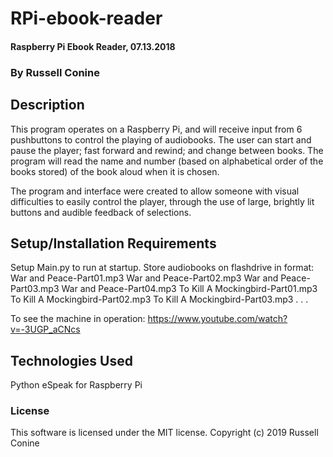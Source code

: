 # RPi-ebook-reader

#### Raspberry Pi Ebook Reader, 07.13.2018
### By Russell Conine

## Description

This program operates on a Raspberry Pi, and will receive input from 6 pushbuttons to control the playing of audiobooks. The user can start and pause the player; fast forward and rewind; and change between books. The program will read the name and number (based on alphabetical order of the books stored) of the book aloud when it is chosen.

The program and interface were created to allow someone with visual difficulties to easily control the player, through the use of large, brightly lit buttons and audible feedback of selections.

## Setup/Installation Requirements

Setup Main.py to run at startup. Store audiobooks on flashdrive in format:
War and Peace-Part01.mp3
War and Peace-Part02.mp3
War and Peace-Part03.mp3
War and Peace-Part04.mp3
To Kill A Mockingbird-Part01.mp3
To Kill A Mockingbird-Part02.mp3
To Kill A Mockingbird-Part03.mp3
.
.
.

To see the machine in operation:
https://www.youtube.com/watch?v=-3UGP_aCNcs

## Technologies Used

Python
eSpeak for Raspberry Pi



### License

This software is licensed under the MIT license.
Copyright (c) 2019 Russell Conine
